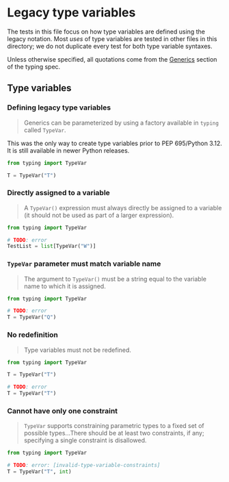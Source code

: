 # Legacy type variables

The tests in this file focus on how type variables are defined using the legacy notation. Most
_uses_ of type variables are tested in other files in this directory; we do not duplicate every test
for both type variable syntaxes.

Unless otherwise specified, all quotations come from the [Generics] section of the typing spec.

## Type variables

### Defining legacy type variables

> Generics can be parameterized by using a factory available in `typing` called `TypeVar`.

This was the only way to create type variables prior to PEP 695/Python 3.12. It is still available
in newer Python releases.

```py
from typing import TypeVar

T = TypeVar("T")
```

### Directly assigned to a variable

> A `TypeVar()` expression must always directly be assigned to a variable (it should not be used as
> part of a larger expression).

```py
from typing import TypeVar

# TODO: error
TestList = list[TypeVar("W")]
```

### `TypeVar` parameter must match variable name

> The argument to `TypeVar()` must be a string equal to the variable name to which it is assigned.

```py
from typing import TypeVar

# TODO: error
T = TypeVar("Q")
```

### No redefinition

> Type variables must not be redefined.

```py
from typing import TypeVar

T = TypeVar("T")

# TODO: error
T = TypeVar("T")
```

### Cannot have only one constraint

> `TypeVar` supports constraining parametric types to a fixed set of possible types...There should
> be at least two constraints, if any; specifying a single constraint is disallowed.

```py
from typing import TypeVar

# TODO: error: [invalid-type-variable-constraints]
T = TypeVar("T", int)
```

[generics]: https://typing.readthedocs.io/en/latest/spec/generics.html
